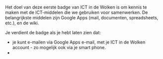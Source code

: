 Het doel van deze eerste badge van ICT in de Wolken is om kennis te maken met de ICT-middelen die we gebruiken voor samenwerken. De belangrijkste middelen zijn Google Apps (mail, documenten, spreadsheets, etc.), en de wiki.

Je verdient de badge als je hebt laten zien dat:

- je kunt e-mailen via Google Apps e-mail, met je ICT in de Wolken account - zo mogelijk ook via je smart phone.
- 